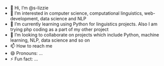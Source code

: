 - 👋 Hi, I’m @s-lizzie
- 👀 I’m interested in computer science, computational linguistics, web-development, data science and NLP
- 🌱 I’m currently learning using Python for linguistics projects. Also I am trying php coding as a part of my other project
- 💞️ I’m looking to collaborate on projects which include Python, machine learning, NLP, data science and so on
- 📫 How to reach me 
- 😄 Pronouns: ...
- ⚡ Fun fact: ...

<!---
s-lizzie/s-lizzie is a ✨ special ✨ repository because its `README.md` (this file) appears on your GitHub profile.
You can click the Preview link to take a look at your changes.
--->

